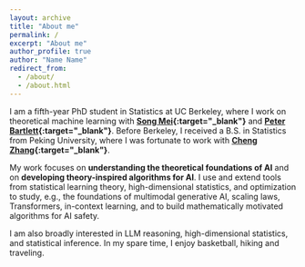 ```yaml
---
layout: archive
title: "About me"
permalink: /
excerpt: "About me"
author_profile: true
author: "Name Name"
redirect_from: 
  - /about/
  - /about.html
---
```


<!-- My name is Licong Lin. I am a fifth-year PhD student in the UC Berkeley Statistics Department advised by **[Song Mei](https://www.stat.berkeley.edu/~songmei){:target="_blank"}** and **[Peter Bartlett](https://www.stat.berkeley.edu/~bartlett){:target="_blank"}**. Before coming to Berkeley, I completed my undergraduate degree in Statistics from Peking University, where I was fortunate to work with **[Cheng Zhang](https://zcrabbit.github.io){:target="_blank"}**.

My research interests lie in statistics and machine learning. Specific topics include deep learning theory, LLM alignment, high-dimensional statistics, and statistical inference. -->





I am a fifth-year PhD student in Statistics at UC Berkeley, where I work on theoretical machine learning with **[Song Mei](https://www.stat.berkeley.edu/~songmei){:target="_blank"}** and **[Peter Bartlett](https://www.stat.berkeley.edu/~bartlett){:target="_blank"}**. Before Berkeley, I received a B.S. in Statistics from Peking University, where I was fortunate to work with **[Cheng Zhang](https://zcrabbit.github.io){:target="_blank"}**.

My work focuses on **understanding the theoretical foundations of AI** and on **developing theory-inspired algorithms for AI**. I use and extend tools from statistical learning theory, high-dimensional statistics, and optimization to study, e.g., the foundations of multimodal generative AI, scaling laws, Transformers, in-context learning, and to build mathematically motivated algorithms for AI safety. 

I am also broadly interested in LLM reasoning, high-dimensional statistics, and statistical inference. In my spare time, I enjoy basketball, hiking and traveling.


